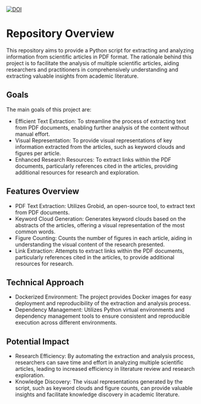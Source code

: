 [![DOI](https://zenodo.org/badge/DOI/10.5281/zenodo.10651048.svg)](https://doi.org/10.5281/zenodo.10651048)

# Repository Overview

This repository aims to provide a Python script for extracting and analyzing information from scientific articles in PDF format. The rationale behind this project is to facilitate the analysis of multiple scientific articles, aiding researchers and practitioners in comprehensively understanding and extracting valuable insights from academic literature.

## Goals

The main goals of this project are:

- Efficient Text Extraction: To streamline the process of extracting text from PDF documents, enabling further analysis of the content without manual effort.
- Visual Representation: To provide visual representations of key information extracted from the articles, such as keyword clouds and figures per article.
- Enhanced Research Resources: To extract links within the PDF documents, particularly references cited in the articles, providing additional resources for research and exploration.

## Features Overview

- PDF Text Extraction: Utilizes Grobid, an open-source tool, to extract text from PDF documents.
- Keyword Cloud Generation: Generates keyword clouds based on the abstracts of the articles, offering a visual representation of the most common words.
- Figure Counting: Counts the number of figures in each article, aiding in understanding the visual content of the research presented.
- Link Extraction: Attempts to extract links within the PDF documents, particularly references cited in the articles, to provide additional resources for research.

## Technical Approach

- Dockerized Environment: The project provides Docker images for easy deployment and reproducibility of the extraction and analysis process.
- Dependency Management: Utilizes Python virtual environments and dependency management tools to ensure consistent and reproducible execution across different environments.

## Potential Impact

- Research Efficiency: By automating the extraction and analysis process, researchers can save time and effort in analyzing multiple scientific articles, leading to increased efficiency in literature review and research exploration.
- Knowledge Discovery: The visual representations generated by the script, such as keyword clouds and figure counts, can provide valuable insights and facilitate knowledge discovery in academic literature.
